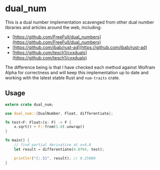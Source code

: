 dual_num
========

This is a dual number implementation scavenged from other dual number libraries and articles around the web, including:

* [https://github.com/FreeFull/dual_numbers](https://github.com/FreeFull/dual_numbers)
* [https://github.com/ibab/rust-ad](https://github.com/ibab/rust-ad)
* [https://github.com/tesch1/cxxduals](https://github.com/tesch1/cxxduals)

The difference being is that I have checked each method against Wolfram Alpha for correctness and will 
keep this implementation up to date and working with the latest stable Rust and `num-traits` crate.

## Usage

```rust
extern crate dual_num;

use dual_num::{DualNumber, Float, differentiate};

fn test<F: Float>(x: F) -> F {
    x.sqrt() + F::from(1.0).unwrap()
}

fn main() {
    // find partial derivative at x=4.0
    let result = differentiate(4.0f64, test);

    println!("{:.5}", result); // 0.25000
}
```